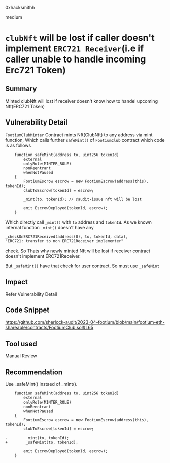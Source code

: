 0xhacksmithh

medium

# `clubNft` will be lost if caller doesn't implement `ERC721 Receiver`(i.e if caller unable to handle incoming Erc721 Token)

## Summary
Minted clubNft will lost if receiver doesn't know how to handel upcoming Nft(ERC721 Token)
## Vulnerability Detail
`FootiumClubMinter` Contract mints Nft(ClubNft) to any address via mint function,
Which calls further `safeMint()` of `FootiumClub` contract which code is as follows
```solidity
    function safeMint(address to, uint256 tokenId) 
        external
        onlyRole(MINTER_ROLE) 
        nonReentrant 
        whenNotPaused
    {
        FootiumEscrow escrow = new FootiumEscrow(address(this), tokenId);
        clubToEscrow[tokenId] = escrow;

        _mint(to, tokenId); // @audit-issue nft will be lost

        emit EscrowDeployed(tokenId, escrow);
    }
```
Which directly call `_mint()` with `to` address and `tokenId`. As we known internal function `_mint()` doesn't have any 
```solidity
_checkOnERC721Received(address(0), to, tokenId, data),
"ERC721: transfer to non ERC721Receiver implementer"
```
check. So Thats why newly minted Nft will be lost if receiver contract doesn't implement ERC721Receiver.

But `_safeMint()` have that check for user contract,
So must use `_safeMint`

## Impact
Refer Vulnerability Detail
## Code Snippet
https://github.com/sherlock-audit/2023-04-footium/blob/main/footium-eth-shareable/contracts/FootiumClub.sol#L65
## Tool used

Manual Review

## Recommendation
Use _safeMint() instaed of _mint().
```solidity
    function safeMint(address to, uint256 tokenId) 
        external
        onlyRole(MINTER_ROLE) 
        nonReentrant 
        whenNotPaused
    {
        FootiumEscrow escrow = new FootiumEscrow(address(this), tokenId);
        clubToEscrow[tokenId] = escrow;

-        _mint(to, tokenId); 
+        _safeMint(to, tokenId); 

        emit EscrowDeployed(tokenId, escrow);
    }
```